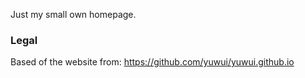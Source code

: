 Just my small own homepage.


### Legal ###
Based of the website from: https://github.com/yuwui/yuwui.github.io
